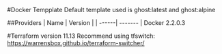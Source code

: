 #Docker Tempplate
Default template used is ghost:latest and ghost:alpine

##Providers
|  Name | Version |
| ------| ------- |
  Docker  2.2.0.3

#Terraform version 11.13
Recommend using tfswitch: https://warrensbox.github.io/terraform-switcher/
